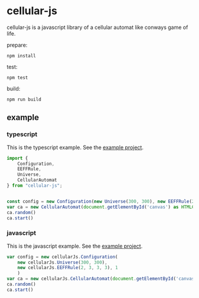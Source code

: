 # cellular-js

cellular-js is a javascript library of a cellular automat like conways game of life.

prepare:

    npm install

test:

    npm test

build:

    npm run build

## example

### typescript

This is the typescript example. See the [example project](example/typescript/README.md).

```ts
import {
    Configuration,
    EEFFRule, 
    Universe,
    CellularAutomat
} from "cellular-js";


const config = new Configuration(new Universe(300, 300), new EEFFRule(2, 3, 3, 3), 1)
var ca = new CellularAutomat(document.getElementById('canvas') as HTMLCanvasElement, config)
ca.random()
ca.start()
```

### javascript

This is the javascript example. See the [example project](example/javascript/README.md).

```js
var config = new cellularJs.Configuration(
    new cellularJs.Universe(300, 300), 
    new cellularJs.EEFFRule(2, 3, 3, 3), 1
    )
var ca = new cellularJs.CellularAutomat(document.getElementById('canvas'), config)
ca.random()
ca.start()
```